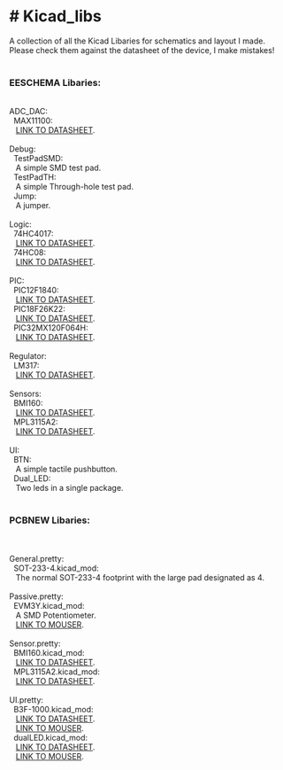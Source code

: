 <h1># Kicad_libs</h1>

A collection of all the Kicad Libaries for schematics and layout I made. <br>
Please check them against the datasheet of the device, I make mistakes! <br>
<br>
<h3>EESCHEMA Libaries:</h3><br>
ADC_DAC:<br>
&nbsp; MAX11100: <br>
&nbsp;&nbsp; <a href="https://datasheets.maximintegrated.com/en/ds/MAX11100.pdf">LINK TO DATASHEET</a>.<br>
<br>
Debug:<br>
&nbsp; TestPadSMD: <br>
&nbsp;&nbsp; A simple SMD test pad. <br>
&nbsp; TestPadTH: <br>
&nbsp;&nbsp; A simple Through-hole test pad. <br>
&nbsp; Jump: <br>
&nbsp;&nbsp; A jumper. <br>
<br>
Logic:<br>
&nbsp; 74HC4017: <br>
&nbsp;&nbsp; <a href="http://www.nxp.com/documents/data_sheet/74HC_HCT4017.pdf">LINK TO DATASHEET</a>.<br>
&nbsp; 74HC08: <br>
&nbsp;&nbsp; <a href="https://www.nxp.com/documents/data_sheet/74HC_HCT08.pdf">LINK TO DATASHEET</a>.<br>
<br>
PIC:<br>
&nbsp; PIC12F1840: <br>
&nbsp;&nbsp; <a href="http://ww1.microchip.com/downloads/en/DeviceDoc/41441B.pdf">LINK TO DATASHEET</a>.<br>
&nbsp; PIC18F26K22: <br>
&nbsp;&nbsp; <a href="http://ww1.microchip.com/downloads/en/DeviceDoc/41412F.pdf">LINK TO DATASHEET</a>.<br>
&nbsp; PIC32MX120F064H: <br>
&nbsp;&nbsp; <a href="http://ww1.microchip.com/downloads/en/DeviceDoc/60001290C.pdf">LINK TO DATASHEET</a>.<br>
<br>
Regulator:<br>
&nbsp; LM317: <br>
&nbsp;&nbsp; <a href="http://www.ti.com/lit/ds/symlink/lm317.pdf">LINK TO DATASHEET</a>.<br>
<br>
Sensors:<br>
&nbsp; BMI160: <br>
&nbsp;&nbsp; <a href="http://www.mouser.com/ds/2/783/BST-BMI160-DS000-07-786474.pdf">LINK TO DATASHEET</a>.<br>
&nbsp; MPL3115A2: <br>
&nbsp;&nbsp; <a href="http://www.nxp.com/files/sensors/doc/data_sheet/MPL3115A2.pdf">LINK TO DATASHEET</a>.<br>
<br>
UI:<br>
&nbsp; BTN: <br>
&nbsp;&nbsp; A simple tactile pushbutton.<br>
&nbsp; Dual_LED: <br>
&nbsp;&nbsp; Two leds in a single package.<br>
<br>
<h3>PCBNEW Libaries:</h3><br>
<br>
General.pretty:<br>
&nbsp; SOT-233-4.kicad_mod: <br>
&nbsp;&nbsp; The normal SOT-233-4 footprint with the large pad designated as 4.<br>
<br>
Passive.pretty:<br>
&nbsp; EVM3Y.kicad_mod: <br>
&nbsp;&nbsp; A SMD Potentiometer.<br>
&nbsp;&nbsp; <a href="http://www.mouser.at/Search/ProductDetail.aspx?R=EVM-3YSX50B15virtualkey66720000virtualkey667-EVM-3YSX50B15">LINK TO MOUSER</a>.<br>
<br>
Sensor.pretty:<br>
&nbsp; BMI160.kicad_mod: <br>
&nbsp;&nbsp; <a href="http://www.mouser.com/ds/2/783/BST-BMI160-DS000-07-786474.pdf">LINK TO DATASHEET</a>.<br>
&nbsp; MPL3115A2.kicad_mod: <br>
&nbsp;&nbsp; <a href="http://www.nxp.com/files/sensors/doc/data_sheet/MPL3115A2.pdf">LINK TO DATASHEET</a>.<br>
<br>
UI.pretty:<br>
&nbsp; B3F-1000.kicad_mod: <br>
&nbsp;&nbsp; <a href="http://www.mouser.com/ds/2/307/B3F_0811-26083.pdf">LINK TO DATASHEET</a>.<br>
&nbsp;&nbsp; <a href="http://www.mouser.at/Search/ProductDetail.aspx?R=B3F-1000virtualkey65300000virtualkey653-B3F-1000">LINK TO MOUSER</a>.<br>
&nbsp; dualLED.kicad_mod: <br>
&nbsp;&nbsp; <a href="http://www.mouser.com/ds/2/348/sml-p24-313080.pdf">LINK TO DATASHEET</a>.<br>
&nbsp;&nbsp; <a href="http://www.mouser.at/Search/ProductDetail.aspx?R=SML-P24MUWT86Rvirtualkey65430000virtualkey755-SML-P24MUWT86R">LINK TO MOUSER</a>.<br>